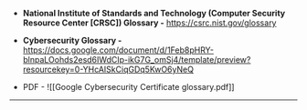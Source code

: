 
- **National Institute of Standards and Technology (Computer Security Resource Center \[CRSC\]) Glossary -** https://csrc.nist.gov/glossary

- **Cybersecurity Glossary -** https://docs.google.com/document/d/1Feb8pHRY-blnpaLOohds2esd6IWdCIp-ikG7G_omSj4/template/preview?resourcekey=0-YHcAISkCiqGDq5KwO6yNeQ
	
- PDF - ![[Google Cybersecurity Certificate glossary.pdf]]

---

